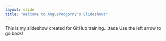 ```yaml
---
layout: slide
title: "Welcome to AngusPodgorny's Slideshow!"
---
```

This is my slideshow created for GitHub training...:tada
Use the left arrow to go back!
